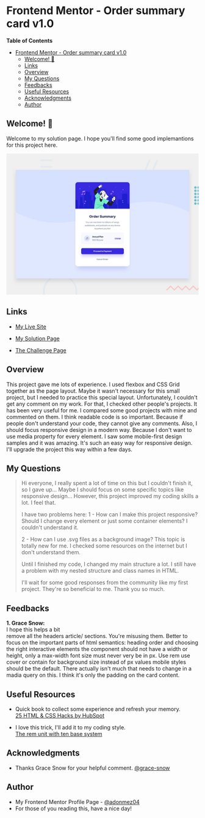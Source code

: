 # Frontend Mentor - Order summary card v1.0

**Table of Contents**

- [Frontend Mentor - Order summary card v1.0](#frontend-mentor---order-summary-card-v10)
  - [Welcome! 👋](#welcome-)
  - [Links](#links)
  - [Overview](#overview)
  - [My Questions](#my-questions)
  - [Feedbacks](#feedbacks)
  - [Useful Resources](#useful-resources)
  - [Acknowledgments](#acknowledgments)
  - [Author](#author)

## Welcome! 👋

Welcome to my solution page. I hope you'll find some good implemantions for this project here.

![Order summary card](./design/desktop-preview.jpg)

## Links

- [My Live Site](https://adonmez04.github.io/Order-summary-component-v1.0/)

- [My Solution Page](https://www.frontendmentor.io/solutions/2ordersummarycomponent-flexbox-and-css-grid-not-responsive-pPXkTBmePp)

- [The Challenge Page](https://www.frontendmentor.io/challenges/order-summary-component-QlPmajDUj)

## Overview

This project gave me lots of experience. I used flexbox and CSS Grid together as the page layout. Maybe it wasn't necessary for this small project, but I needed to practice this special layout. Unfortunately, I couldn't get any comment on my work. For that, I checked other people's projects. It has been very useful for me. I compared some good projects with mine and commented on them. I think readable code is so important. Because if people don't understand your code, they cannot give any comments. Also, I should focus responsive design in a modern way. Because I don't want to use media property for every element. I saw some mobile-first design samples and it was amazing. It's such an easy way for responsive design. I'll upgrade the project this way within a few days.

## My Questions

> Hi everyone, I really spent a lot of time on this but I couldn't finish it, so I gave up... Maybe I should focus on some specific topics like responsive design... However, this project improved my coding skills a lot. I feel that.
>
> I have two problems here: 1 - How can I make this project responsive? Should I change every element or just some container elements? I couldn't understand it.
>
> 2 - How can I use .svg files as a background image? This topic is totally new for me. I checked some resources on the internet but I don't understand them.
>
> Until I finished my code, I changed my main structure a lot. I still have a problem with my nested structure and class names in HTML.
>
> I'll wait for some good responses from the community like my first project. They're so beneficial to me. Thank you so much.

## Feedbacks

**1. Grace Snow:**  
I hope this helps a bit  
remove all the headers article/ sections. You're misusing them. Better to focus on the important parts of html semantics: heading order and choosing the right interactive elements
the component should not have a width or height, only a max-width
font size must never very be in px. Use rem
use cover or contain for background size instead of px values
mobile styles should be the default. There actually isn't much that needs to change in a madia query on this. I think it's only the padding on the card content.

<!-- ## Good Implementations -->

## Useful Resources

- Quick book to collect some experience and refresh your memory.  
  [25 HTML & CSS Hacks by HubSpot](https://offers.hubspot.com/html-css-hacks?hubs_post-cta=anchor&hubs_post=blog.hubspot.com%2Fwebsite%2Fcomment-out-in-css&hubs_signup-url=blog.hubspot.com%2Fwebsite%2Fcomment-out-in-css&hubs_signup-cta=cta_button&hsCtaTracking=cace6948-d859-40c5-ad73-a401be3aa84e%7Cddfcd1ff-a7fb-4fc9-a145-07d3927c0afc)

- I love this trick, I'll add it to my coding style.  
  [The rem unit with ten base system](https://www.youtube.com/shorts/ajjIo7C1ylI)

## Acknowledgments

- Thanks Grace Snow for your helpful comment. [@grace-snow](https://www.frontendmentor.io/profile/grace-snow)

<!-- - Thanks XXX for your helpful comment. [@The profile hastag](The profile link) -->

## Author

- My Frontend Mentor Profile Page - [@adonmez04](https://www.frontendmentor.io/profile/adonmez04)
- For those of you reading this, have a nice day!
